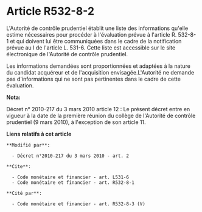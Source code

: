 # Article R532-8-2

L'Autorité de contrôle prudentiel établit une liste des informations qu'elle estime nécessaires pour procéder à l'évaluation
prévue à l'article R. 532-8-1 et qui doivent lui être communiquées dans le cadre de la notification prévue au I de l'article
L. 531-6. Cette liste est accessible sur le site électronique de l'Autorité de contrôle prudentiel. 

Les informations demandées sont proportionnées et adaptées à la nature du candidat acquéreur et de l'acquisition
envisagée.L'Autorité ne demande pas d'informations qui ne sont pas pertinentes dans le cadre de cette évaluation.

**Nota:**

Décret n° 2010-217 du 3 mars 2010 article 12 : Le présent décret entre en vigueur à la date de la première réunion du collège
de l'Autorité de contrôle prudentiel (9 mars 2010), à l'exception de son article 11.

**Liens relatifs à cet article**

	**Modifié par**:

	  - Décret n°2010-217 du 3 mars 2010 - art. 2

	**Cite**:

	  - Code monétaire et financier - art. L531-6
	  - Code monétaire et financier - art. R532-8-1

	**Cité par**:

	  - Code monétaire et financier - art. R532-8-3 (V)
